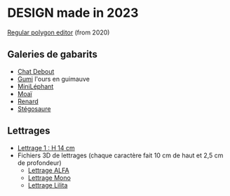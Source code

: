 # DESIGN made in 2023
[Regular polygon editor](https://openjscad.xyz#https://raw.githubusercontent.com/gilboonet/designs/master/2023/RegularPolygons.js) (from 2020)

## Galeries de gabarits
- [Chat Debout](https://github.com/gilboonet/designs/blob/master/2023/chat_debout/README.md)
- [Gumi](https://github.com/gilboonet/designs/blob/master/2023/gumi/README.md) l'ours en guimauve
- [MiniLéphant](https://github.com/gilboonet/designs/blob/master/2023/mini_lephant/README.md)
- [Moaï](https://github.com/gilboonet/designs/blob/master/2023/moai/README.md)
- [Renard](https://github.com/gilboonet/designs/blob/master/2023/renard/README.md)
- [Stégosaure](https://github.com/gilboonet/designs/blob/master/2023/stegosaure/README.md)

## Lettrages
- [Lettrage 1 : H 14 cm](https://raw.githubusercontent.com/gilboonet/designs/master/2023/lettres_et_chiffres.pdf)
- Fichiers 3D de lettrages (chaque caractère fait 10 cm de haut et 2,5 cm de profondeur)
  - [Lettrage ALFA](https://github.com/gilboonet/designs/tree/master/2023/LETTRAGES/ALFA)
  - [Lettrage Mono](https://github.com/gilboonet/designs/tree/master/2023/LETTRAGES/Mono)
  - [Lettrage Lilita](https://github.com/gilboonet/designs/tree/master/2023/LETTRAGES/Lilita)
